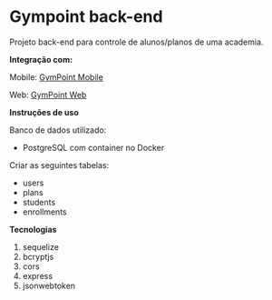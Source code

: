 # Gympoint back-end

Projeto back-end para controle de alunos/planos de uma academia.

**Integração com:**

Mobile:
[GymPoint Mobile](https://github.com/shedok/gympointmobile)

Web:
[GymPoint Web](https://github.com/shedok/gympointweb)

**Instruções de uso**

Banco de dados utilizado:

- PostgreSQL com container no Docker

Criar as seguintes tabelas:

- users
- plans
- students
- enrollments

**Tecnologias**

1. sequelize
2. bcryptjs
3. cors
4. express
5. jsonwebtoken
